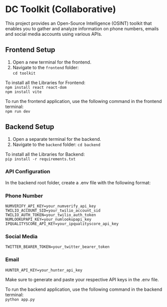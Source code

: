# DC Toolkit (Collaborative)

This project provides an Open-Source Intelligence (OSINT) toolkit that enables you to gather and analyze information on phone numbers, emails and social media accounts using various APIs.

## Frontend Setup

1. Open a new terminal for the frontend.
2. Navigate to the `frontend` folder:  
   `cd toolkit`    

To install all the Libraries for Frontend:    
`npm install react react-dom`   
`npm install vite`   

To run the frontend application, use the following command in the frontend terminal:   
`npm run dev`    


## Backend Setup
1. Open a separate terminal for the backend.
2. Navigate to the `backend` folder:
`cd backend`   

To install all the Libraries for Backend:    
`pip install -r requirements.txt`


### API Configuration
In the backend root folder, create a .env file with the following format:
### Phone Number    
`NUMVERIFY_API_KEY=your_numverify_api_key`  
`TWILIO_ACCOUNT_SID=your_twilio_account_sid`   
`TWILIO_AUTH_TOKEN=your_twilio_auth_token`   
`NUMLOOKUPAPI_KEY=your_numlookupapi_key`      
`IPQUALITYSCORE_API_KEY=your_ipqualityscore_api_key`     

### Social Media  
`TWITTER_BEARER_TOKEN=your_twitter_bearer_token`   

### Email     
`HUNTER_API_KEY=your_hunter_api_key`    

Make sure to generate and paste your respective API keys in the .env file.   

To run the backend application, use the following command in the backend terminal:   
`python app.py`    



